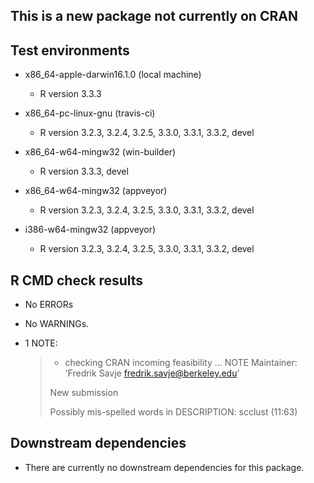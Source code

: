 ## This is a new package not currently on CRAN


## Test environments

  * x86_64-apple-darwin16.1.0 (local machine)
     - R version 3.3.3

  * x86_64-pc-linux-gnu (travis-ci)
     - R version 3.2.3, 3.2.4, 3.2.5, 3.3.0, 3.3.1, 3.3.2, devel

  * x86_64-w64-mingw32 (win-builder)
     - R version 3.3.3, devel

  * x86_64-w64-mingw32 (appveyor)
     - R version 3.2.3, 3.2.4, 3.2.5, 3.3.0, 3.3.1, 3.3.2, devel

  * i386-w64-mingw32 (appveyor)
     - R version 3.2.3, 3.2.4, 3.2.5, 3.3.0, 3.3.1, 3.3.2, devel


## R CMD check results

  * No ERRORs

  * No WARNINGs. 

  * 1 NOTE:

    > * checking CRAN incoming feasibility ... NOTE
    > Maintainer: 'Fredrik Savje <fredrik.savje@berkeley.edu>'
    >
    > New submission
    >
    > Possibly mis-spelled words in DESCRIPTION:
    >  scclust (11:63)


## Downstream dependencies

  * There are currently no downstream dependencies for this package.
